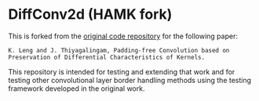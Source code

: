 # DiffConv2d (HAMK fork)

This is forked from the [original code repository](https://github.com/stfc-sciml/DifferentialConv2d) for the following paper: 
```
K. Leng and J. Thiyagalingam, Padding-free Convolution based on
Preservation of Differential Characteristics of Kernels.
```

This repository is intended for testing and extending that work and for testing other convolutional layer border handling methods using the testing framework developed in the original work.
